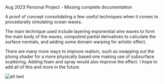 Aug 2023
Personal Project - Missing complete documentation

A proof of concept consolidating a few useful techniques when it comes to procedurally simulating ocean waves.

The main technique used include layering exponential sine waves to form the main body of the waves, computind partial derivatives to calculate the surface normals, and adding some domain warping for artistic effect.

There are many more ways to improve realism, such as swapping out the phong shader for a more physically based one making use of subsurface scattering. Adding foam and spray would also improve the effect. I hope to add all of this and more in the future.

![alt text](https://github.com/fennkm/Water-Experiment/blob/main/Thumbnail.PNG?raw=true)

